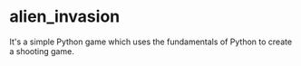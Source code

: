 # alien_invasion
It's a simple Python game which uses the fundamentals of Python to create a shooting game.
